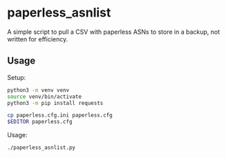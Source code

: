 # paperless_asnlist

A simple script to pull a CSV with paperless ASNs to store in a backup, not written for efficiency.

## Usage

Setup:
```bash
python3 -m venv venv
source venv/bin/activate
python3 -m pip install requests

cp paperless.cfg.ini paperless.cfg
$EDITOR paperless.cfg
```

Usage:
```bash
./paperless_asnlist.py
```